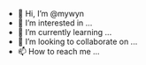 - 👋 Hi, I’m @mywyn
- 👀 I’m interested in ...
- 🌱 I’m currently learning ...
- 💞️ I’m looking to collaborate on ...
- 📫 How to reach me ...

<!---
mywyn/mywyn is a ✨ special ✨ repository because its `README.md` (this file) appears on your GitHub profile.
You can click the Preview link to take a look at your changes.
--->
